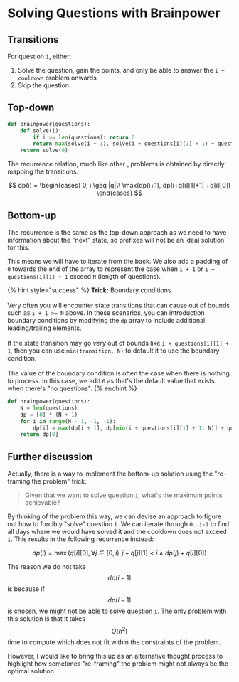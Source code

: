 # Solving Questions with Brainpower

## Transitions

For question `i`, either:

1. Solve the question, gain the points, and only be able to answer the `i + cooldown` problem onwards
2. Skip the question

## Top-down

```python
def brainpower(questions):
    def solve(i):
        if i >= len(questions): return 0
        return max(solve(i + 1), solve(i + questions[i][1] + 1) + questions[i][0])
    return solve(0)
```

The recurrence relation, much like other [.](./ "mention") problems is obtained by directly mapping the transitions.

$$
dp(i) = \begin{cases}
0, i \geq |q|\\
\max(dp(i+1), dp(i+q[i][1]+1)  +q[i][0])
\end{cases}
$$

## Bottom-up

The recurrence is the same as the top-down approach as we need to have information about the "next" state, so prefixes will not be an ideal solution for this.

This means we will have to iterate from the back. We also add a padding of `0` towards the end of the array to represent the case when `i + 1` or `i + questions[i][1] + 1` exceed `N` (length of questions).

{% hint style="success" %}
**Trick:** Boundary conditions\
\
Very often you will encounter state transitions that can cause out of bounds such as `i + 1 >= N` above. In these scenarios, you can introduction boundary conditions by modifying the `dp` array to include additional leading/trailing elements.\
\
If the state transition may go _very_ out of bounds like `i + questions[i][1] + 1`, then you can use `min(transition, N)` to default it to use the boundary condition.\
\
The value of the boundary condition is often the case when there is nothing to process. In this case, we add `0` as that's the default value that exists when there's "no questions".
{% endhint %}

```python
def brainpower(questions):
    N = len(questions)
    dp = [0] * (N + 1)
    for i in range(N - 1, -1, -1):
        dp[i] = max(dp[i + 1], dp[min(i + questions[i][1] + 1, N)] + questions[i][0]) 
    return dp[0]
```

## Further discussion

Actually, there is a way to implement the bottom-up solution using the "re-framing the problem" trick.

> Given that we want to solve question `i`, what's the maximum points achievable?

By thinking of the problem this way, we can devise an approach to figure out how to forcibly "solve" question `i`. We can iterate through `0..i-1` to find all days where we would have solved it and the cooldown does not exceed `i`. This results in the following recurrence instead:

$$
dp(i) = \max(q[i][0], \forall j \in [0, i), j + q[j][1] < i \land dp(j) + q[i][0])
$$

The reason we do not take $$dp(i - 1)$$ is because if $$dp(i - 1)$$ is chosen, we might not be able to solve question `i`. The only problem with this solution is that it takes $$O(n^2)$$ time to compute which does not fit within the constraints of the problem.

However, I would like to bring this up as an alternative thought process to highlight how sometimes "re-framing" the problem might not always be the optimal solution.
